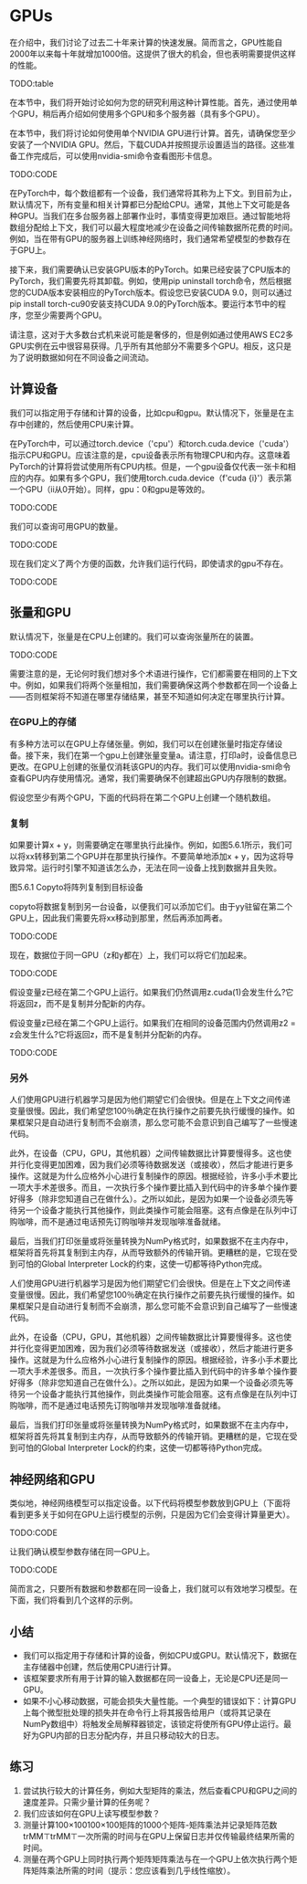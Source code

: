 

<!--
 * @version:
 * @Author:  StevenJokes https://github.com/StevenJokes
 * @Date: 2020-07-22 22:39:39
 * @LastEditors:  StevenJokes https://github.com/StevenJokes
 * @LastEditTime: 2020-07-22 23:08:20
 * @Description:translate by machine
 * @TODO::
 * @Reference:http://preview.d2l.ai/d2l-en/master/chapter_deep-learning-computation/use-gpu.html
-->

# GPUs

在介绍中，我们讨论了过去二十年来计算的快速发展。简而言之，GPU性能自2000年以来每十年就增加1000倍。这提供了很大的机会，但也表明需要提供这样的性能。

TODO:table

在本节中，我们将开始讨论如何为您的研究利用这种计算性能。首先，通过使用单个GPU，稍后再介绍如何使用多个GPU和多个服务器（具有多个GPU）。

在本节中，我们将讨论如何使用单个NVIDIA GPU进行计算。首先，请确保您至少安装了一个NVIDIA GPU。然后，下载CUDA并按照提示设置适当的路径。这些准备工作完成后，可以使用nvidia-smi命令查看图形卡信息。

TODO:CODE

在PyTorch中，每个数组都有一个设备，我们通常将其称为上下文。到目前为止，默认情况下，所有变量和相关计算都已分配给CPU。通常，其他上下文可能是各种GPU。当我们在多台服务器上部署作业时，事情变得更加艰巨。通过智能地将数组分配给上下文，我们可以最大程度地减少在设备之间传输数据所花费的时间。例如，当在带有GPU的服务器上训练神经网络时，我们通常希望模型的参数存在于GPU上。

接下来，我们需要确认已安装GPU版本的PyTorch。如果已经安装了CPU版本的PyTorch，我们需要先将其卸载。例如，使用pip uninstall torch命令，然后根据您的CUDA版本安装相应的PyTorch版本。假设您已安装CUDA 9.0，则可以通过pip install torch-cu90安装支持CUDA 9.0的PyTorch版本。要运行本节中的程序，您至少需要两个GPU。

请注意，这对于大多数台式机来说可能是奢侈的，但是例如通过使用AWS EC2多GPU实例在云中很容易获得。几乎所有其他部分不需要多个GPU。相反，这只是为了说明数据如何在不同设备之间流动。

## 计算设备

我们可以指定用于存储和计算的设备，比如cpu和gpu。默认情况下，张量是在主存中创建的，然后使用CPU来计算。

在PyTorch中，可以通过torch.device（'cpu'）和torch.cuda.device（'cuda'）指示CPU和GPU。应该注意的是，cpu设备表示所有物理CPU和内存。这意味着PyTorch的计算将尝试使用所有CPU内核。但是，一个gpu设备仅代表一张卡和相应的内存。如果有多个GPU，我们使用torch.cuda.device（f'cuda {i}'）表示第一个GPU（ii从0开始）。同样，gpu：0和gpu是等效的。

TODO:CODE

我们可以查询可用GPU的数量。

TODO:CODE

现在我们定义了两个方便的函数，允许我们运行代码，即使请求的gpu不存在。

TODO:CODE

## 张量和GPU

默认情况下，张量是在CPU上创建的。我们可以查询张量所在的装置。

TODO:CODE

需要注意的是，无论何时我们想对多个术语进行操作，它们都需要在相同的上下文中。例如，如果我们将两个张量相加，我们需要确保这两个参数都在同一个设备上——否则框架将不知道在哪里存储结果，甚至不知道如何决定在哪里执行计算。

### 在GPU上的存储

有多种方法可以在GPU上存储张量。例如，我们可以在创建张量时指定存储设备。接下来，我们在第一个gpu上创建张量变量a。请注意，打印a时，设备信息已更改。在GPU上创建的张量仅消耗该GPU的内存。我们可以使用nvidia-smi命令查看GPU内存使用情况。通常，我们需要确保不创建超出GPU内存限制的数据。

假设您至少有两个GPU，下面的代码将在第二个GPU上创建一个随机数组。

### 复制

如果要计算x + y，则需要确定在哪里执行此操作。例如，如图5.6.1所示，我们可以将xx转移到第二个GPU并在那里执行操作。不要简单地添加x + y，因为这将导致异常。运行时引擎不知道该怎么办，无法在同一设备上找到数据并且失败。

图5.6.1 Copyto将阵列复制到目标设备

copyto将数据复制到另一台设备，以便我们可以添加它们。由于yy驻留在第二个GPU上，因此我们需要先将xx移动到那里，然后再添加两者。

TODO:CODE

现在，数据位于同一GPU（z和y都在）上，我们可以将它们加起来。

TODO:CODE

假设变量z已经在第二个GPU上运行。如果我们仍然调用z.cuda(1)会发生什么?它将返回z，而不是复制并分配新的内存。

假设变量z已经在第二个GPU上运行。如果我们在相同的设备范围内仍然调用z2 = z会发生什么?它将返回z，而不是复制并分配新的内存。

TODO:CODE

### 另外

人们使用GPU进行机器学习是因为他们期望它们会很快。但是在上下文之间传递变量很慢。因此，我们希望您100％确定在执行操作之前要先执行缓慢的操作。如果框架只是自动进行复制而不会崩溃，那么您可能不会意识到自己编写了一些慢速代码。

此外，在设备（CPU，GPU，其他机器）之间传输数据比计算要慢得多。这也使并行化变得更加困难，因为我们必须等待数据发送（或接收），然后才能进行更多操作。这就是为什么应格外小心进行复制操作的原因。根据经验，许多小手术要比一项大手术差很多。而且，一次执行多个操作要比插入到代码中的许多单个操作要好得多（除非您知道自己在做什么）。之所以如此，是因为如果一个设备必须先等待另一个设备才能执行其他操作，则此类操作可能会阻塞。这有点像是在队列中订购咖啡，而不是通过电话预先订购咖啡并发现咖啡准备就绪。

最后，当我们打印张量或将张量转换为NumPy格式时，如果数据不在主内存中，框架将首先将其复制到主内存，从而导致额外的传输开销。更糟糕的是，它现在受到可怕的Global Interpreter Lock的约束，这使一切都等待Python完成。

人们使用GPU进行机器学习是因为他们期望它们会很快。但是在上下文之间传递变量很慢。因此，我们希望您100％确定在执行操作之前要先执行缓慢的操作。如果框架只是自动进行复制而不会崩溃，那么您可能不会意识到自己编写了一些慢速代码。

此外，在设备（CPU，GPU，其他机器）之间传输数据比计算要慢得多。这也使并行化变得更加困难，因为我们必须等待数据发送（或接收），然后才能进行更多操作。这就是为什么应格外小心进行复制操作的原因。根据经验，许多小手术要比一项大手术差很多。而且，一次执行多个操作要比插入到代码中的许多单个操作要好得多（除非您知道自己在做什么）。之所以如此，是因为如果一个设备必须先等待另一个设备才能执行其他操作，则此类操作可能会阻塞。这有点像是在队列中订购咖啡，而不是通过电话预先订购咖啡并发现咖啡准备就绪。

最后，当我们打印张量或将张量转换为NumPy格式时，如果数据不在主内存中，框架将首先将其复制到主内存，从而导致额外的传输开销。更糟糕的是，它现在受到可怕的Global Interpreter Lock的约束，这使一切都等待Python完成。

## 神经网络和GPU

类似地，神经网络模型可以指定设备。以下代码将模型参数放到GPU上（下面将看到更多关于如何在GPU上运行模型的示例，只是因为它们会变得计算量更大）。

TODO:CODE

让我们确认模型参数存储在同一GPU上。

TODO:CODE

简而言之，只要所有数据和参数都在同一设备上，我们就可以有效地学习模型。在下面，我们将看到几个这样的示例。

## 小结

* 我们可以指定用于存储和计算的设备，例如CPU或GPU。默认情况下，数据在主存储器中创建，然后使用CPU进行计算。
* 该框架要求所有用于计算的输入数据都在同一设备上，无论是CPU还是同一GPU。
* 如果不小心移动数据，可能会损失大量性能。一个典型的错误如下：计算GPU上每个微型批处理的损失并在命令行上将其报告给用户（或将其记录在NumPy数组中）将触发全局解释器锁定，该锁定将使所有GPU停止运行。最好为GPU内部的日志分配内存，并且只移动较大的日志。

## 练习

1. 尝试执行较大的计算任务，例如大型矩阵的乘法，然后查看CPU和GPU之间的速度差异。只需少量计算的任务呢？
1. 我们应该如何在GPU上读写模型参数？
1. 测量计算100×100100×100矩阵的1000个矩阵-矩阵乘法并记录矩阵范数trMM⊤trMM⊤一次所需的时间与在GPU上保留日志并仅传输最终结果所需的时间。
1. 测量在两个GPU上同时执行两个矩阵矩阵乘法与在一个GPU上依次执行两个矩阵矩阵乘法所需的时间（提示：您应该看到几乎线性缩放）。
